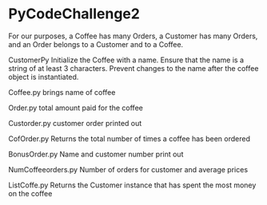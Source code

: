 # PyCodeChallenge2
For our purposes, a Coffee has many Orders, a Customer has many Orders, and an Order belongs to a Customer and to a Coffee.

CustomerPy
Initialize the Coffee with a name.
Ensure that the name is a string of at least 3 characters.
Prevent changes to the name after the coffee object is instantiated.

Coffee.py
brings name of coffee

Order.py
total amount paid for the coffee

Custorder.py
customer order printed out 

CofOrder.py
Returns the total number of times a coffee has been ordered


BonusOrder.py
Name and customer number print out

NumCoffeeorders.py
Number of orders for customer and average prices

ListCoffe.py
Returns the Customer instance that has spent the most money on the coffee 




